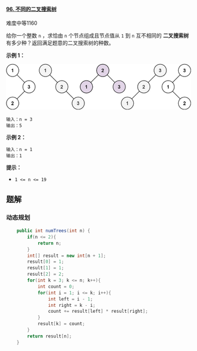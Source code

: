 #### [96. 不同的二叉搜索树](https://leetcode-cn.com/problems/unique-binary-search-trees/)

难度中等1160

给你一个整数 `n` ，求恰由 `n` 个节点组成且节点值从 `1` 到 `n` 互不相同的 **二叉搜索树** 有多少种？返回满足题意的二叉搜索树的种数。

 

**示例 1：**

![img](README.assets/uniquebstn3.jpg)

```
输入：n = 3
输出：5
```

**示例 2：**

```
输入：n = 1
输出：1
```

 

**提示：**

- `1 <= n <= 19`



## 题解

### 动态规划

```java
    public int numTrees(int n) {
        if(n <= 2){
            return n;
        }
        int[] result = new int[n + 1];
        result[0] = 1;
        result[1] = 1;
        result[2] = 2;
        for(int k = 3; k <= n; k++){
            int count = 0;
            for(int i = 1; i <= k; i++){
                int left = i - 1;
                int right = k - i;
                count += result[left] * result[right];
            }
            result[k] = count;
        }
        return result[n];
    }
```



